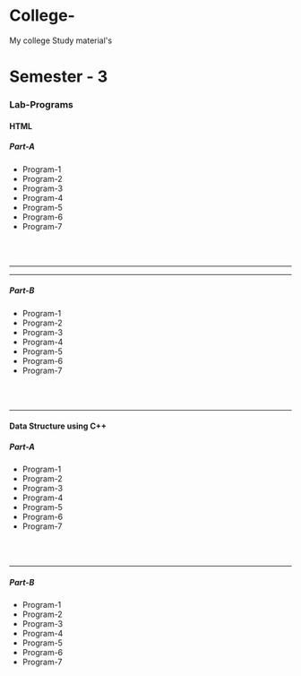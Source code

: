 # College-
My college Study material's 
<h1>Semester - 3</h1>
<h3>Lab-Programs</h3>
<h4>HTML</h4>
<h5>Part-A</h5>
<ul>
  <li><a href=""></a>Program-1</li>
  <li><a href=""></a>Program-2</li>
  <li><a href=""></a>Program-3</li>
  <li><a href=""></a>Program-4</li>
  <li><a href=""></a>Program-5</li>
  <li><a href=""></a>Program-6</li>
  <li><a href=""></a>Program-7</li>
</ul>
<br>
<br>
<hr>
<hr>
<h5>Part-B</h5>
<ul>
  <li><a href=""></a>Program-1</li>
  <li><a href=""></a>Program-2</li>
  <li><a href=""></a>Program-3</li>
  <li><a href=""></a>Program-4</li>
  <li><a href=""></a>Program-5</li>
  <li><a href=""></a>Program-6</li>
  <li><a href=""></a>Program-7</li>
</ul>
<br>
<br>
<hr>
<h4>Data Structure using C++ </h4>
<h5>Part-A</h5>
<ul>
  <li><a href=""></a>Program-1</li>
  <li><a href=""></a>Program-2</li>
  <li><a href=""></a>Program-3</li>
  <li><a href=""></a>Program-4</li>
  <li><a href=""></a>Program-5</li>
  <li><a href=""></a>Program-6</li>
  <li><a href=""></a>Program-7</li>
</ul>
<br>
<br>
<hr>
<h5>Part-B</h5>
<ul>
  <li><a href=""></a>Program-1</li>
  <li><a href=""></a>Program-2</li>
  <li><a href=""></a>Program-3</li>
  <li><a href=""></a>Program-4</li>
  <li><a href=""></a>Program-5</li>
  <li><a href=""></a>Program-6</li>
  <li><a href=""></a>Program-7</li>
</ul>
<br>
<br>
